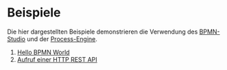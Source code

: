 # Beispiele

Die hier dargestellten Beispiele demonstrieren die Verwendung des
[BPMN-Studio](./../../README.md#bpmn-studio)
und der
[Process-Engine](./../../README.md#process-engine).

1. [Hello BPMN World](./hello-bpmn-world.md)
1. [Aufruf einer HTTP REST API](./http-rest-api.md)
<!-- BPMN-Studio does not support ServiceTasks using Emails right now. see:
https://github.com/process-engine/bpmn-studio/issues/1083 -->
<!-- 1. [Senden einer E-Mail](./sending-emails.md) -->
